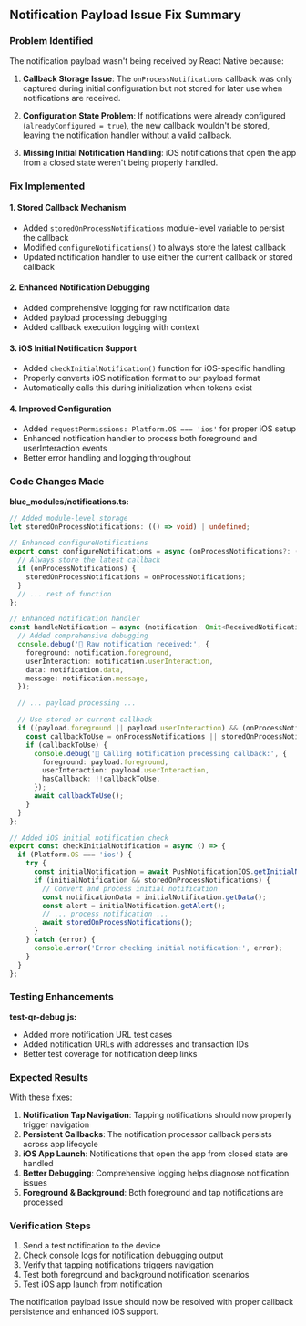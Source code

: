 ## Notification Payload Issue Fix Summary

### Problem Identified
The notification payload wasn't being received by React Native because:

1. **Callback Storage Issue**: The `onProcessNotifications` callback was only captured during initial configuration but not stored for later use when notifications are received.

2. **Configuration State Problem**: If notifications were already configured (`alreadyConfigured = true`), the new callback wouldn't be stored, leaving the notification handler without a valid callback.

3. **Missing Initial Notification Handling**: iOS notifications that open the app from a closed state weren't being properly handled.

### Fix Implemented

#### 1. **Stored Callback Mechanism**
- Added `storedOnProcessNotifications` module-level variable to persist the callback
- Modified `configureNotifications()` to always store the latest callback
- Updated notification handler to use either the current callback or stored callback

#### 2. **Enhanced Notification Debugging**
- Added comprehensive logging for raw notification data
- Added payload processing debugging
- Added callback execution logging with context

#### 3. **iOS Initial Notification Support**
- Added `checkInitialNotification()` function for iOS-specific handling
- Properly converts iOS notification format to our payload format
- Automatically calls this during initialization when tokens exist

#### 4. **Improved Configuration**
- Added `requestPermissions: Platform.OS === 'ios'` for proper iOS setup
- Enhanced notification handler to process both foreground and userInteraction events
- Better error handling and logging throughout

### Code Changes Made

**blue_modules/notifications.ts:**
```typescript
// Added module-level storage
let storedOnProcessNotifications: (() => void) | undefined;

// Enhanced configureNotifications
export const configureNotifications = async (onProcessNotifications?: () => void) => {
  // Always store the latest callback
  if (onProcessNotifications) {
    storedOnProcessNotifications = onProcessNotifications;
  }
  // ... rest of function
};

// Enhanced notification handler
const handleNotification = async (notification: Omit<ReceivedNotification, 'userInfo'>) => {
  // Added comprehensive debugging
  console.debug('🔔 Raw notification received:', {
    foreground: notification.foreground,
    userInteraction: notification.userInteraction,
    data: notification.data,
    message: notification.message,
  });

  // ... payload processing ...

  // Use stored or current callback
  if ((payload.foreground || payload.userInteraction) && (onProcessNotifications || storedOnProcessNotifications)) {
    const callbackToUse = onProcessNotifications || storedOnProcessNotifications;
    if (callbackToUse) {
      console.debug('🔔 Calling notification processing callback:', {
        foreground: payload.foreground,
        userInteraction: payload.userInteraction,
        hasCallback: !!callbackToUse,
      });
      await callbackToUse();
    }
  }
};

// Added iOS initial notification check
export const checkInitialNotification = async () => {
  if (Platform.OS === 'ios') {
    try {
      const initialNotification = await PushNotificationIOS.getInitialNotification();
      if (initialNotification && storedOnProcessNotifications) {
        // Convert and process initial notification
        const notificationData = initialNotification.getData();
        const alert = initialNotification.getAlert();
        // ... process notification ...
        await storedOnProcessNotifications();
      }
    } catch (error) {
      console.error('Error checking initial notification:', error);
    }
  }
};
```

### Testing Enhancements

**test-qr-debug.js:**
- Added more notification URL test cases
- Added notification URLs with addresses and transaction IDs
- Better test coverage for notification deep links

### Expected Results

With these fixes:

1. **Notification Tap Navigation**: Tapping notifications should now properly trigger navigation
2. **Persistent Callbacks**: The notification processor callback persists across app lifecycle
3. **iOS App Launch**: Notifications that open the app from closed state are handled
4. **Better Debugging**: Comprehensive logging helps diagnose notification issues
5. **Foreground & Background**: Both foreground and tap notifications are processed

### Verification Steps

1. Send a test notification to the device
2. Check console logs for notification debugging output
3. Verify that tapping notifications triggers navigation
4. Test both foreground and background notification scenarios
5. Test iOS app launch from notification

The notification payload issue should now be resolved with proper callback persistence and enhanced iOS support.
